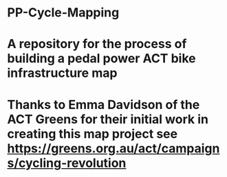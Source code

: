 # PP-Cycle-Mapping
# A repository for the process of building a pedal power ACT bike infrastructure map
# Thanks to Emma Davidson of the ACT Greens for their initial work in creating this map project see https://greens.org.au/act/campaigns/cycling-revolution

